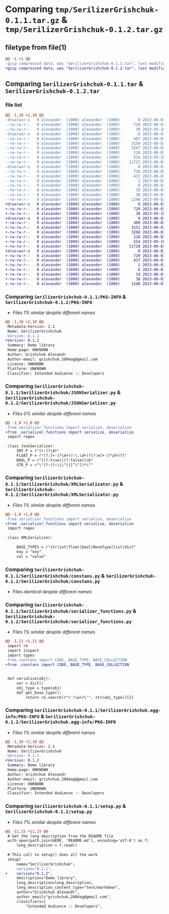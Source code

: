 # Comparing `tmp/SerilizerGrishchuk-0.1.1.tar.gz` & `tmp/SerilizerGrishchuk-0.1.2.tar.gz`

## filetype from file(1)

```diff
@@ -1 +1 @@
-gzip compressed data, was "SerilizerGrishchuk-0.1.1.tar", last modified: Sat Jun  3 15:26:53 2023, max compression
+gzip compressed data, was "SerilizerGrishchuk-0.1.2.tar", last modified: Sat Jun  3 15:30:01 2023, max compression
```

## Comparing `SerilizerGrishchuk-0.1.1.tar` & `SerilizerGrishchuk-0.1.2.tar`

### file list

```diff
@@ -1,18 +1,18 @@
-drwxrwxr-x   0 alexander  (1000) alexander  (1000)        0 2023-06-03 15:26:53.507724 SerilizerGrishchuk-0.1.1/
--rw-rw-r--   0 alexander  (1000) alexander  (1000)      720 2023-06-03 15:26:53.507724 SerilizerGrishchuk-0.1.1/PKG-INFO
--rw-rw-r--   0 alexander  (1000) alexander  (1000)       38 2023-05-10 18:19:58.000000 SerilizerGrishchuk-0.1.1/README.md
-drwxrwxr-x   0 alexander  (1000) alexander  (1000)        0 2023-06-03 15:26:53.507724 SerilizerGrishchuk-0.1.1/SerilizerGrishchuk/
--rw-rw-r--   0 alexander  (1000) alexander  (1000)      407 2023-06-03 14:33:17.000000 SerilizerGrishchuk-0.1.1/SerilizerGrishchuk/Creator.py
--rw-rw-r--   0 alexander  (1000) alexander  (1000)     3150 2023-06-03 14:32:46.000000 SerilizerGrishchuk-0.1.1/SerilizerGrishchuk/JSONSerializer.py
--rw-rw-r--   0 alexander  (1000) alexander  (1000)     3267 2023-06-03 14:33:04.000000 SerilizerGrishchuk-0.1.1/SerilizerGrishchuk/XMLSerializator.py
--rw-rw-r--   0 alexander  (1000) alexander  (1000)      120 2023-06-03 15:18:16.000000 SerilizerGrishchuk-0.1.1/SerilizerGrishchuk/__init__.py
--rw-rw-r--   0 alexander  (1000) alexander  (1000)      554 2023-05-10 18:20:03.000000 SerilizerGrishchuk-0.1.1/SerilizerGrishchuk/constans.py
--rw-rw-r--   0 alexander  (1000) alexander  (1000)    11727 2023-06-03 14:29:41.000000 SerilizerGrishchuk-0.1.1/SerilizerGrishchuk/serializer_functions.py
-drwxrwxr-x   0 alexander  (1000) alexander  (1000)        0 2023-06-03 15:26:53.507724 SerilizerGrishchuk-0.1.1/SerilizerGrishchuk.egg-info/
--rw-rw-r--   0 alexander  (1000) alexander  (1000)      720 2023-06-03 15:26:53.000000 SerilizerGrishchuk-0.1.1/SerilizerGrishchuk.egg-info/PKG-INFO
--rw-rw-r--   0 alexander  (1000) alexander  (1000)      437 2023-06-03 15:26:53.000000 SerilizerGrishchuk-0.1.1/SerilizerGrishchuk.egg-info/SOURCES.txt
--rw-rw-r--   0 alexander  (1000) alexander  (1000)        1 2023-06-03 15:26:53.000000 SerilizerGrishchuk-0.1.1/SerilizerGrishchuk.egg-info/dependency_links.txt
--rw-rw-r--   0 alexander  (1000) alexander  (1000)        6 2023-06-03 15:26:53.000000 SerilizerGrishchuk-0.1.1/SerilizerGrishchuk.egg-info/requires.txt
--rw-rw-r--   0 alexander  (1000) alexander  (1000)       19 2023-06-03 15:26:53.000000 SerilizerGrishchuk-0.1.1/SerilizerGrishchuk.egg-info/top_level.txt
--rw-rw-r--   0 alexander  (1000) alexander  (1000)       38 2023-06-03 15:26:53.507724 SerilizerGrishchuk-0.1.1/setup.cfg
--rw-rw-r--   0 alexander  (1000) alexander  (1000)     1240 2023-06-03 15:26:43.000000 SerilizerGrishchuk-0.1.1/setup.py
+drwxrwxr-x   0 alexander  (1000) alexander  (1000)        0 2023-06-03 15:30:01.969309 SerilizerGrishchuk-0.1.2/
+-rw-rw-r--   0 alexander  (1000) alexander  (1000)      720 2023-06-03 15:30:01.969309 SerilizerGrishchuk-0.1.2/PKG-INFO
+-rw-rw-r--   0 alexander  (1000) alexander  (1000)       38 2023-05-10 18:19:58.000000 SerilizerGrishchuk-0.1.2/README.md
+drwxrwxr-x   0 alexander  (1000) alexander  (1000)        0 2023-06-03 15:30:01.969309 SerilizerGrishchuk-0.1.2/SerilizerGrishchuk/
+-rw-rw-r--   0 alexander  (1000) alexander  (1000)      409 2023-06-03 15:29:26.000000 SerilizerGrishchuk-0.1.2/SerilizerGrishchuk/Creator.py
+-rw-rw-r--   0 alexander  (1000) alexander  (1000)     3151 2023-06-03 15:29:26.000000 SerilizerGrishchuk-0.1.2/SerilizerGrishchuk/JSONSerializer.py
+-rw-rw-r--   0 alexander  (1000) alexander  (1000)     3268 2023-06-03 15:29:26.000000 SerilizerGrishchuk-0.1.2/SerilizerGrishchuk/XMLSerializator.py
+-rw-rw-r--   0 alexander  (1000) alexander  (1000)      120 2023-06-03 15:18:16.000000 SerilizerGrishchuk-0.1.2/SerilizerGrishchuk/__init__.py
+-rw-rw-r--   0 alexander  (1000) alexander  (1000)      554 2023-05-10 18:20:03.000000 SerilizerGrishchuk-0.1.2/SerilizerGrishchuk/constans.py
+-rw-rw-r--   0 alexander  (1000) alexander  (1000)    11728 2023-06-03 15:29:26.000000 SerilizerGrishchuk-0.1.2/SerilizerGrishchuk/serializer_functions.py
+drwxrwxr-x   0 alexander  (1000) alexander  (1000)        0 2023-06-03 15:30:01.969309 SerilizerGrishchuk-0.1.2/SerilizerGrishchuk.egg-info/
+-rw-rw-r--   0 alexander  (1000) alexander  (1000)      720 2023-06-03 15:30:01.000000 SerilizerGrishchuk-0.1.2/SerilizerGrishchuk.egg-info/PKG-INFO
+-rw-rw-r--   0 alexander  (1000) alexander  (1000)      437 2023-06-03 15:30:01.000000 SerilizerGrishchuk-0.1.2/SerilizerGrishchuk.egg-info/SOURCES.txt
+-rw-rw-r--   0 alexander  (1000) alexander  (1000)        1 2023-06-03 15:30:01.000000 SerilizerGrishchuk-0.1.2/SerilizerGrishchuk.egg-info/dependency_links.txt
+-rw-rw-r--   0 alexander  (1000) alexander  (1000)        6 2023-06-03 15:30:01.000000 SerilizerGrishchuk-0.1.2/SerilizerGrishchuk.egg-info/requires.txt
+-rw-rw-r--   0 alexander  (1000) alexander  (1000)       19 2023-06-03 15:30:01.000000 SerilizerGrishchuk-0.1.2/SerilizerGrishchuk.egg-info/top_level.txt
+-rw-rw-r--   0 alexander  (1000) alexander  (1000)       38 2023-06-03 15:30:01.969309 SerilizerGrishchuk-0.1.2/setup.cfg
+-rw-rw-r--   0 alexander  (1000) alexander  (1000)     1240 2023-06-03 15:29:53.000000 SerilizerGrishchuk-0.1.2/setup.py
```

### Comparing `SerilizerGrishchuk-0.1.1/PKG-INFO` & `SerilizerGrishchuk-0.1.2/PKG-INFO`

 * *Files 1% similar despite different names*

```diff
@@ -1,10 +1,10 @@
 Metadata-Version: 2.1
 Name: SerilizerGrishchuk
-Version: 0.1.1
+Version: 0.1.2
 Summary: Demo library
 Home-page: UNKNOWN
 Author: Grishchuk Alexandr
 Author-email: grishchuk.2004ag@gmail.com
 License: UNKNOWN
 Platform: UNKNOWN
 Classifier: Intended Audience :: Developers
```

### Comparing `SerilizerGrishchuk-0.1.1/SerilizerGrishchuk/JSONSerializer.py` & `SerilizerGrishchuk-0.1.2/SerilizerGrishchuk/JSONSerializer.py`

 * *Files 0% similar despite different names*

```diff
@@ -1,8 +1,8 @@
-from serializer_functions import serialize, deserialize
+from .serializer_functions import serialize, deserialize
 import regex
 
 class JsonSerializer:
     INT_P = r"[+-]?\d+"
     FLOAT_P = r"(?:[+-]?\d+(?:\.\d+)?(?:e[+-]?\d+)?)"
     BOOL_P = r"((?:true)|(?:false))\b"
     STR_P = r"\"(?:(?:\\\")|[^\"])*\""
```

### Comparing `SerilizerGrishchuk-0.1.1/SerilizerGrishchuk/XMLSerializator.py` & `SerilizerGrishchuk-0.1.2/SerilizerGrishchuk/XMLSerializator.py`

 * *Files 1% similar despite different names*

```diff
@@ -1,8 +1,8 @@
-from serializer_functions import serialize, deserialize
+from .serializer_functions import serialize, deserialize
 import regex
 
 class XMLSerializer:
     
     BASE_TYPES = r"str|int|float|bool|NoneType|list|dict"
     key = "key"
     val = "value"
```

### Comparing `SerilizerGrishchuk-0.1.1/SerilizerGrishchuk/constans.py` & `SerilizerGrishchuk-0.1.2/SerilizerGrishchuk/constans.py`

 * *Files identical despite different names*

### Comparing `SerilizerGrishchuk-0.1.1/SerilizerGrishchuk/serializer_functions.py` & `SerilizerGrishchuk-0.1.2/SerilizerGrishchuk/serializer_functions.py`

 * *Files 1% similar despite different names*

```diff
@@ -1,11 +1,11 @@
 import re
 import inspect
 import types
-from constans import CODE, BASE_TYPE, BASE_COLLECTION
+from .constans import CODE, BASE_TYPE, BASE_COLLECTION
 
 
 def serialize(obj):
     ser = dict()
     obj_type = type(obj)
     def get_base_type():
         return re.search(r"\'(\w+)\'", str(obj_type))[1]
```

### Comparing `SerilizerGrishchuk-0.1.1/SerilizerGrishchuk.egg-info/PKG-INFO` & `SerilizerGrishchuk-0.1.2/SerilizerGrishchuk.egg-info/PKG-INFO`

 * *Files 1% similar despite different names*

```diff
@@ -1,10 +1,10 @@
 Metadata-Version: 2.1
 Name: SerilizerGrishchuk
-Version: 0.1.1
+Version: 0.1.2
 Summary: Demo library
 Home-page: UNKNOWN
 Author: Grishchuk Alexandr
 Author-email: grishchuk.2004ag@gmail.com
 License: UNKNOWN
 Platform: UNKNOWN
 Classifier: Intended Audience :: Developers
```

### Comparing `SerilizerGrishchuk-0.1.1/setup.py` & `SerilizerGrishchuk-0.1.2/setup.py`

 * *Files 7% similar despite different names*

```diff
@@ -11,15 +11,15 @@
 # Get the long description from the README file
 with open(path.join(HERE, 'README.md'), encoding='utf-8') as f:
     long_description = f.read()
 
 # This call to setup() does all the work
 setup(
     name="SerilizerGrishchuk",
-    version="0.1.1",
+    version="0.1.2",
     description="Demo library",
     long_description=long_description,
     long_description_content_type="text/markdown",
     author="Grishchuk Alexandr",
     author_email="grishchuk.2004ag@gmail.com",
     classifiers=[
         "Intended Audience :: Developers",
```


